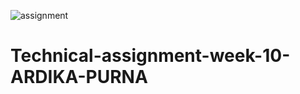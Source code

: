 ![assignment](https://user-images.githubusercontent.com/107898643/187018030-9a8e5ab6-b932-4cef-b59f-7203a74bf174.jpg)
# Technical-assignment-week-10-ARDIKA-PURNA
